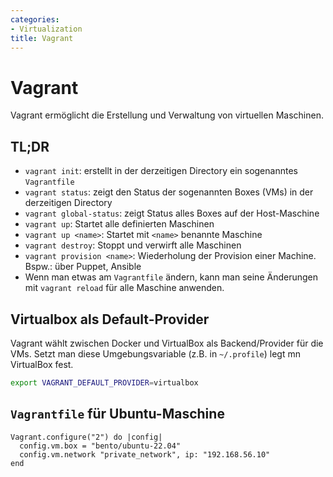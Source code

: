 ```yaml
---
categories:
- Virtualization
title: Vagrant
---
```


# Vagrant 

Vagrant ermöglicht die Erstellung und Verwaltung von virtuellen
Maschinen.

## TL;DR

- `vagrant init`: erstellt in der derzeitigen Directory ein
  sogenanntes `Vagrantfile`
- `vagrant status`: zeigt den Status der sogenannten Boxes (VMs) in
  der derzeitigen Directory
- `vagrant global-status`: zeigt Status alles Boxes auf der
  Host-Maschine
- `vagrant up`: Startet alle definierten Maschinen
- `vagrant up <name>`: Startet mit `<name>` benannte Maschine
- `vagrant destroy`: Stoppt und verwirft alle Maschinen
- `vagrant provision <name>`: Wiederholung der Provision einer Machine. Bspw.: über Puppet, Ansible
- Wenn man etwas am `Vagrantfile` ändern, kann man seine Änderungen mit `vagrant reload` für alle Maschine anwenden.

## Virtualbox als Default-Provider 

Vagrant wählt zwischen Docker und VirtualBox als Backend/Provider für
die VMs. Setzt man diese Umgebungsvariable (z.B. in `~/.profile`) legt
mn VirtualBox fest.

``` bash
export VAGRANT_DEFAULT_PROVIDER=virtualbox
```

## `Vagrantfile` für Ubuntu-Maschine 

``` 
Vagrant.configure("2") do |config|
  config.vm.box = "bento/ubuntu-22.04"
  config.vm.network "private_network", ip: "192.168.56.10"
end
```
